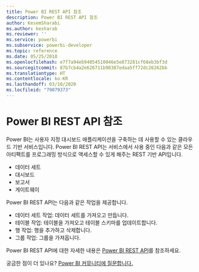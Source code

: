 ```yaml
---
title: Power BI REST API 참조
description: Power BI REST API 참조
author: KesemSharabi
ms.author: kesharab
ms.reviewer: ''
ms.service: powerbi
ms.subservice: powerbi-developer
ms.topic: reference
ms.date: 05/25/2018
ms.openlocfilehash: e7f7a94eb94054510046e5e873281cf68eb3bf3d
ms.sourcegitcommit: 87b7cb4a2e626711b98387edaa5ff72dc26262bb
ms.translationtype: HT
ms.contentlocale: ko-KR
ms.lasthandoff: 03/10/2020
ms.locfileid: "79079373"
---
```

# <a name="power-bi-rest-api-reference"></a>Power BI REST API 참조

Power BI는 사용자 지정 대시보드 애플리케이션을 구축하는 데 사용할 수 있는 클라우드 기반 서비스입니다. Power BI REST API는 서비스에서 사용 중인 다음과 같은 모든 아티팩트를 프로그래밍 방식으로 액세스할 수 있게 해주는 REST 기반 API입니다.
* 데이터 세트
* 대시보드
* 보고서
* 게이트웨이

Power BI REST API는 다음과 같은 작업을 제공합니다.

* 데이터 세트 작업: 데이터 세트를 가져오고 만듭니다.
* 테이블 작업: 테이블을 가져오고 테이블 스키마를 업데이트합니다.
* 행 작업: 행을 추가하고 삭제합니다.
* 그룹 작업: 그룹을 가져옵니다.

Power BI REST API에 대한 자세한 내용은 [Power BI REST API](https://docs.microsoft.com/rest/api/power-bi/)를 참조하세요.

궁금한 점이 더 있나요? [Power BI 커뮤니티에 질문합니다.](https://community.powerbi.com/)